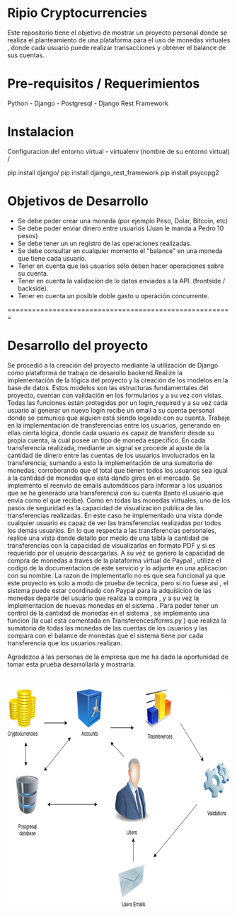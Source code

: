 Ripio Cryptocurrencies
=======================================================

Este repositorio tiene el objetivo de mostrar un proyecto 
personal donde se realiza el planteamiento de una plataforma
para el uso de monedas virtuales , donde cada usuario puede
realizar transacciones y obtener el balance de sus cuentas.

Pre-requisitos / Requerimientos
=====================
Python - Django - Postgresql - Django Rest Framework

Instalacion
=============================

Configuracion del entorno virtual - virtualenv (nombre de su entorno virtual) /

 pip install django/
 pip install django_rest_framework
 pip install psycopg2


Objetivos de Desarrollo
=============================
- Se debe poder crear una moneda (por ejemplo Peso, Dolar, Bitcoin, etc)
- Se debe poder enviar dinero entre usuarios (Juan le manda a Pedro 10 pesos)
- Se debe tener un un registro de las operaciones realizadas.
- Se debe consultar en cualquier momento el "balance" en una moneda que tiene cada
  usuario.
- Tener en cuenta que los usuarios sólo deben hacer operaciones sobre su cuenta.
- Tener en cuenta la validación de lo datos enviados a la API. (frontside / backside).
- Tener en cuenta un posible doble gasto u operación concurrente.


=======================================================

Desarrollo del proyecto
=======================================================
Se procedió a la creación del proyecto mediante la utilización de Django
 como plataforma de trabajo de desarollo
 backend.Realize la implementación de la lógica del proyecto y la creación de los modelos en la base de datos. Estos modelos son las estructuras fundamentales del proyecto, cuentan con validación en los formularios y a su vez con vistas.
 Todas las funciones estan protegidas por un login_required y a su vez cada usuario al generar un nuevo login recibe un email a su cuenta personal donde se comunica que alguien está siendo logeado con su cuenta.
Trabaje en la implementación de transferencias entre los usuarios, generando en ellas cierta lógica, donde cada usuario es capaz de transferir desde su propia cuenta, la cual posee un tipo de moneda especifico. En cada transferencia realizada, mediante un signal se procede al ajuste de la cantidad de dinero entre las cuentas de los usuarios involucrados en la transferencia, sumando a esto la implementación de una sumatoria de monedas, corroborando que el total que tienen todos los usuarios sea igual a la cantidad de monedas que está dando giros en el mercado. Se implemento el reenvío de emails automáticos para informar a los usuarios que se ha generado una transferencia con su cuenta (tanto el usuario que envía como el que recibe).
 Como en todas las monedas virtuales, uno de los pasos de seguridad es la capacidad de visualización publica de las transferencias realizadas. En este caso he implementado una vista donde cualquier usuario es capaz de ver las transferencias realizadas por todos los demás usuarios. En lo que respecta a las transferencias personales, realicé una vista donde detallo por medio de una tabla la cantidad de transferencias con la capacidad de visualizarlas en formato PDF y si es requerido por el usuario descargarlas.
 A su vez se genero la capacidad de compra de monedas a traves de la plataforma virtual de Paypal ,  utilize el codigo de la documentacion de este servicio y lo adjunte en una aplicacion con su nombre. La razon de implementarlo no es que sea funcional ya que este proyecto es solo a modo de prueba de tecnica, pero si no fuese asi , el sistema puede estar coordinado con Paypal para la adquisicion de las monedas departe del usuario que realiza la compra , y a su vez la implementacion de nuevas monedas en el sistema . 
 Para poder tener un control de la cantidad de monedas en el sistema , se implemento una funcion (la cual esta comentada en Transferences/forms.py ) que realiza la sumatoria de todas las monedas de las cuentas de los usuarios y las compara con el balance de monedas que el sistema tiene por cada transferencia que los usuarios realizan.

Agradezco a las personas de la empresa que me ha dado la oportunidad de tomar esta prueba desarrollarla y mostrarla.

<br>
<br>


<img src="Ripio/images/Untitled Diagram(1).png" width="800" height="500">
